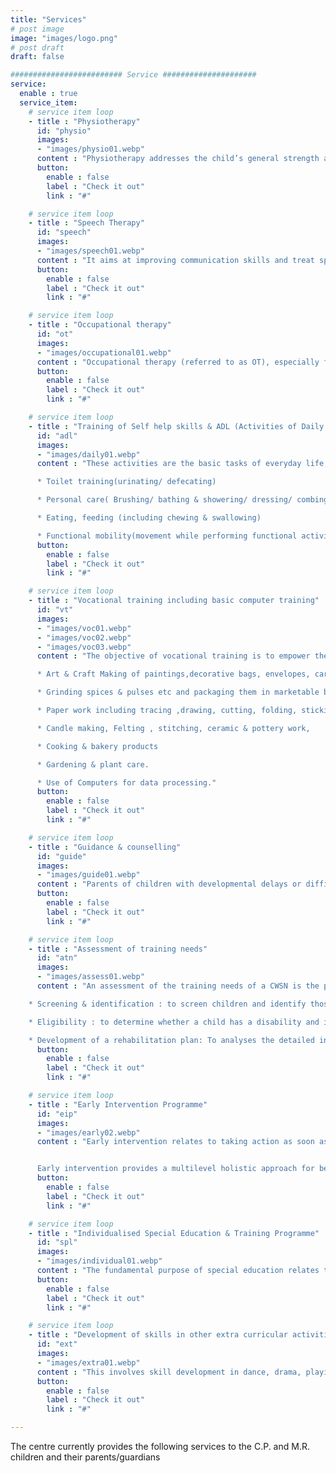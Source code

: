 ```yaml
---
title: "Services"
# post image
image: "images/logo.png"
# post draft
draft: false

######################### Service #####################
service:
  enable : true
  service_item:
    # service item loop
    - title : "Physiotherapy"
      id: "physio"
      images:
      - "images/physio01.webp"
      content : "Physiotherapy addresses the child’s general strength and abilities in the areas of gross & fine motor skills and mobility. Physiotherapy aims to instils basic skills like learning to sit, crawl, walk, climb steps, & throwing or catching objects . Activities include exercises for optimising muscle tone, increasing range of motion and improving balance, coordination and endurance."
      button:
        enable : false
        label : "Check it out"
        link : "#"

    # service item loop
    - title : "Speech Therapy"
      id: "speech"
      images:
      - "images/speech01.webp"
      content : "It aims at improving communication skills and treat speech and language disorders. This includes receptive and expressive language, auditory processing, memory, articulation, fluency, oral-motor development and feeding skills. Structured activities are used to teach specific language concepts of vocabulary and grammar, articulation and phonological training. It may incorporate and teach alternative ways of communication which include manual sign language, picture communication boards, and/or voice output communication devices."
      button:
        enable : false
        label : "Check it out"
        link : "#"

    # service item loop
    - title : "Occupational therapy"
      id: "ot"
      images:
      - "images/occupational01.webp"
      content : "Occupational therapy (referred to as OT), especially for a child refers to all of the “jobs” that make up our daily life. It addresses how a person is affected by disability and how it affects his or her activities of daily living. It includes constraint therapy, therapeutic listening programs, sensory integrative (SI) therapy, vision related therapies (for visual motor and visual perceptual difficulties) and feeding related therapy."
      button:
        enable : false
        label : "Check it out"
        link : "#"

    # service item loop
    - title : "Training of Self help skills & ADL (Activities of Daily Living) skills"
      id: "adl"
      images:
      - "images/daily01.webp"
      content : "These activities are the basic tasks of everyday life, and they include tasks such as eating, bathing, clothing, and toileting.  For children with special needs, these tasks might be more difficult and might require constant training for completing the activities of daily living. The basic / fundamental ADL activities consist of :

      * Toilet training(urinating/ defecating)

      * Personal care( Brushing/ bathing & showering/ dressing/ combing )

      * Eating, feeding (including chewing & swallowing)

      * Functional mobility(movement while performing functional activities)"
      button:
        enable : false
        label : "Check it out"
        link : "#"

    # service item loop
    - title : "Vocational training including basic computer training"
      id: "vt"
      images:
      - "images/voc01.webp"
      - "images/voc02.webp"
      - "images/voc03.webp"
      content : "The objective of vocational training is to empower the PWD to find job or keep themselves occupied by forming a self help group for doing business or livelihood. The various Vocational skills are –

      * Art & Craft Making of paintings,decorative bags, envelopes, cards, table mats, coasters, door mats, show pieces etc.

      * Grinding spices & pulses etc and packaging them in marketable bags

      * Paper work including tracing ,drawing, cutting, folding, sticking and decorating items

      * Candle making, Felting , stitching, ceramic & pottery work,

      * Cooking & bakery products

      * Gardening & plant care.

      * Use of Computers for data processing."
      button:
        enable : false
        label : "Check it out"
        link : "#"

    # service item loop
    - title : "Guidance & counselling"
      id: "guide"
      images:
      - "images/guide01.webp"
      content : "Parents of children with developmental delays or difficulties are referred by physicians, social workers & other sources to the centre. Normally such parents are not ready to accept that their child is having developmental difficulties which needs primary assessment and appropriate corrective action. A brief on the spot analysis is done by a team of professionals to identify the broad group and the level of developmental deficiency and the parents are explained the different ways & means to take corrective measures and the possibilities and empower them to choose the best plan for their child."
      button:
        enable : false
        label : "Check it out"
        link : "#"

    # service item loop
    - title : "Assessment of training needs"
      id: "atn"
      images:
      - "images/assess01.webp"
      content : "An assessment of the training needs of a CWSN is the process used to determine the existing deficiencies & strengths by a multi disciplinary team of professional that tries to find ,if any, disability is present in the child . It consists of :

    * Screening & identification : to screen children and identify those who may be experiencing delays or learning problems, Physical evaluations for therapy may include looking at the child’s posture, sensory processing, muscle tone and coordination.

    * Eligibility : to determine whether a child has a disability and is eligible for rehabilitation services services, and to determine the specific nature of the student’s problems or disability

    * Development of a rehabilitation plan: To analyses the detailed informations and develop a comprehensive individualized rehabilitation programmer for the child developmental skills"
      button:
        enable : false
        label : "Check it out"
        link : "#"

    # service item loop
    - title : "Early Intervention Programme"
      id: "eip"
      images:
      - "images/early02.webp"
      content : "Early intervention relates to taking action as soon as possible to handle problems for children with developmental deficiencies and their families before they become more difficult or complicated to reverse. It also means identifying children & families which may be at risk of facing difficulties and providing timely and effective support and services.


      Early intervention provides a multilevel holistic approach for better support for their particular situation. It provides better social & emotional skills, communication and a stronger foundation for developing abilities with future prospects."
      button:
        enable : false
        label : "Check it out"
        link : "#"

    # service item loop
    - title : "Individualised Special Education & Training Programme"
      id: "spl"
      images:
      - "images/individual01.webp"
      content : "The fundamental purpose of special education relates to optimal development of the CWSN as a skilful, free & purposeful person, able to plan & manage his/ her own life to reach their best potential."
      button:
        enable : false
        label : "Check it out"
        link : "#"

    # service item loop
    - title : "Development of skills in other extra curricular activities"
      id: "ext"
      images:
      - "images/extra01.webp"
      content : "This involves skill development in dance, drama, playing of instruments, indoor & outdoor sports & games, visit to interesting places & field trips to small scale or cottage industries etc."
      button:
        enable : false
        label : "Check it out"
        link : "#"

---
```


The centre currently provides the following services to the C.P. and M.R. children and their parents/guardians
